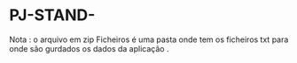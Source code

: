 # PJ-STAND-
Nota : o arquivo em zip Ficheiros é uma pasta onde tem os ficheiros txt para onde são gurdados os dados da aplicação .
